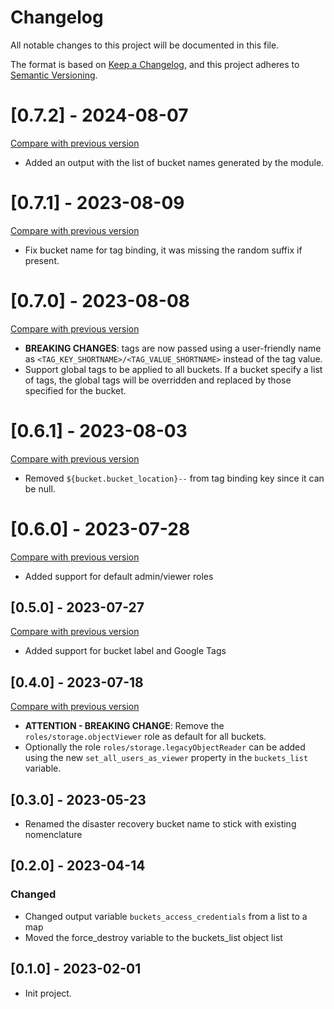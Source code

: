 # Changelog

All notable changes to this project will be documented in this file.

The format is based on [Keep a Changelog](https://keepachangelog.com/en/1.0.0/),
and this project adheres
to [Semantic Versioning](https://semver.org/spec/v2.0.0.html).

# [0.7.2] - 2024-08-07

[Compare with previous version](https://github.com/sparkfabrik/terraform-google-gcp-application-bucket-creation-helper/compare/0.7.1...0.7.2)

- Added an output with the list of bucket names generated by the module.

# [0.7.1] - 2023-08-09

[Compare with previous version](https://github.com/sparkfabrik/terraform-google-gcp-application-bucket-creation-helper/compare/0.7.0...0.7.1)

- Fix bucket name for tag binding, it was missing the random suffix if present.

# [0.7.0] - 2023-08-08

[Compare with previous version](https://github.com/sparkfabrik/terraform-google-gcp-application-bucket-creation-helper/compare/0.6.1...0.7.0)

- **BREAKING CHANGES**: tags are now passed using a user-friendly name as 
  `<TAG_KEY_SHORTNAME>/<TAG_VALUE_SHORTNAME>` instead of the tag value.
- Support global tags to be applied to all buckets. If a bucket specify a list
  of tags, the global tags will be overridden and replaced by those specified for
  the bucket.

# [0.6.1] - 2023-08-03

[Compare with previous version](https://github.com/sparkfabrik/terraform-google-gcp-application-bucket-creation-helper/compare/0.6.0...0.6.1)

- Removed `${bucket.bucket_location}--` from tag binding key since it can be
  null.

# [0.6.0] - 2023-07-28

[Compare with previous version](https://github.com/sparkfabrik/terraform-google-gcp-application-bucket-creation-helper/compare/0.5.0...0.6.0)

- Added support for default admin/viewer roles

## [0.5.0] - 2023-07-27

[Compare with previous version](https://github.com/sparkfabrik/terraform-google-gcp-application-bucket-creation-helper/compare/0.4.0...0.5.0)

- Added support for bucket label and Google Tags

## [0.4.0] - 2023-07-18

[Compare with previous version](https://github.com/sparkfabrik/terraform-google-gcp-application-bucket-creation-helper/compare/0.3.0...0.4.0)

- **ATTENTION - BREAKING CHANGE**: Remove the `roles/storage.objectViewer` role
  as default for all buckets.
- Optionally the role `roles/storage.legacyObjectReader` can be added using the
  new `set_all_users_as_viewer` property in the `buckets_list` variable.

## [0.3.0] - 2023-05-23

- Renamed the disaster recovery bucket name to stick with existing nomenclature

## [0.2.0] - 2023-04-14

### Changed

- Changed output variable `buckets_access_credentials` from a list to a map
- Moved the force_destroy variable to the buckets_list object list

## [0.1.0] - 2023-02-01

- Init project.
